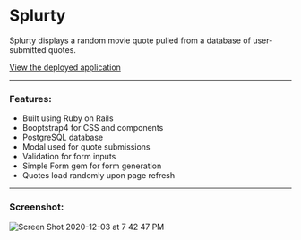 # Splurty

Splurty displays a random movie quote pulled from a database of user-submitted quotes.
  
  
[View the deployed application](https://splurty-jocelyn-mellein.herokuapp.com/)
___

### Features:
- Built using Ruby on Rails
- Booptstrap4 for CSS and components
- PostgreSQL database
- Modal used for quote submissions
- Validation for form inputs
- Simple Form gem for form generation
- Quotes load randomly upon page refresh

___
### Screenshot:
![Screen Shot 2020-12-03 at 7 42 47 PM](https://user-images.githubusercontent.com/69730427/101117324-9cb14b80-359b-11eb-9d65-3e20fed3e19f.png)
